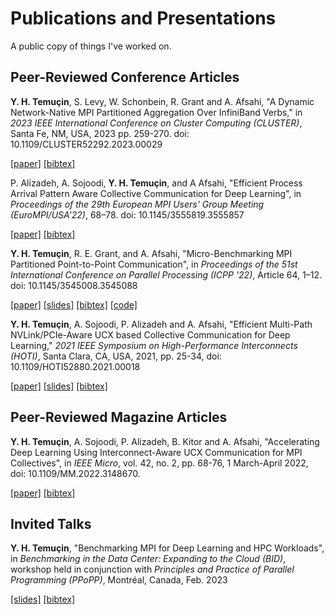 # Publications and Presentations
A public copy of things I've worked on.

## Peer-Reviewed Conference Articles
**Y. H. Temuçin**, S. Levy, W. Schonbein, R. Grant and A. Afsahi, "A Dynamic Network-Native MPI Partitioned Aggregation Over InfiniBand Verbs," in *2023 IEEE International Conference on Cluster Computing (CLUSTER)*, Santa Fe, NM, USA, 2023 pp. 259-270.
doi: 10.1109/CLUSTER52292.2023.00029

[\[paper\]](./2023_Cluster/2023_Cluster.pdf) [\[bibtex\]](./2023_Cluster/2023_Cluster.bib)

P. Alizadeh, A. Sojoodi, **Y. H. Temuçin**, and A Afsahi, "Efficient Process Arrival Pattern Aware Collective Communication for Deep Learning", in *Proceedings of the 29th European MPI Users' Group Meeting (EuroMPI/USA'22)*, 68–78.  doi: 10.1145/3555819.3555857

[\[paper\]](./2022_EuroMPI/2022_EuroMPI.pdf) [\[bibtex\]](./2022_EuroMPI/2022_EuroMPI.bib)

**Y. H. Temuçin**, R. E. Grant, and A. Afsahi, "Micro-Benchmarking MPI Partitioned Point-to-Point Communication", in *Proceedings of the 51st International Conference on Parallel Processing (ICPP '22)*, Article 64, 1–12. doi: 10.1145/3545008.3545088

[\[paper\]](./2022_ICPP/2022_ICPP.pdf) [\[slides\]](./2022_ICPP/2022_ICPP_slides.pdf) [\[bibtex\]](./2022_ICPP/2022_ICPP.bib) [\[code\]](https://github.com/Yiltan/MPI-Partitioned-Microbenchmarks)

**Y. H. Temuçin**, A. Sojoodi, P. Alizadeh and A. Afsahi, "Efficient Multi-Path NVLink/PCIe-Aware UCX based Collective Communication for Deep Learning," *2021 IEEE Symposium on High-Performance Interconnects (HOTI)*, Santa Clara, CA, USA, 2021, pp. 25-34, doi: 10.1109/HOTI52880.2021.00018

[\[paper\]](./2021_HotI/2021_HotI.pdf) [\[slides\]](./2021_HotI/2021_HotI_slides.pdf) [\[bibtex\]](./2021_HotI/2021_HotI.bib)

## Peer-Reviewed Magazine Articles
**Y. H. Temuçin**, A. Sojoodi, P. Alizadeh, B. Kitor and A. Afsahi, "Accelerating Deep Learning Using Interconnect-Aware UCX Communication for MPI Collectives", in *IEEE Micro*, vol. 42, no. 2, pp. 68-76, 1 March-April 2022, doi: 10.1109/MM.2022.3148670.

[\[paper\]](./2022_IEEE_Micro/2022_IEEE_Micro.pdf) [\[bibtex\]](./2022_IEEE_Micro/2022_IEEE_Micro.bib)

## Invited Talks
**Y. H. Temuçin**, "Benchmarking MPI for Deep Learning and HPC Workloads", in *Benchmarking in the Data Center: Expanding to the Cloud (BID)*, workshop held in conjunction with *Principles and Practice of Parallel Programming (PPoPP)*, Montréal, Canada, Feb. 2023

[\[slides\]](./2023_BID/2023_BID.pdf) [\[bibtex\]](./2023_BID/2023_BID.bib)
